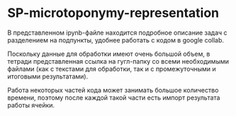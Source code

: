 # SP-microtoponymy-representation

В представленном ipynb-файле находится подробное описание задач с разделением на подпункты, удобнее работать с кодом в google collab.

Поскольку данные для обработки имеют очень большой объем, в тетради представленная ссылка на гугл-папку со всеми необходимыми файлами (как с текстами для обработки, так и с промежуточными и итоговыми результатами).

Работа некоторых частей кода может занимать большое количество времени, поэтому после каждой такой части есть импорт результата работы ячейки. 
